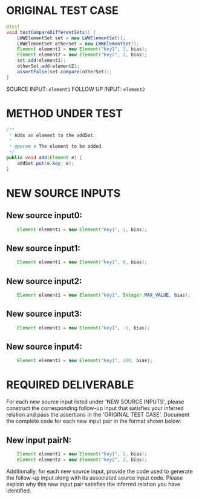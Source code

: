 # ORIGINAL TEST CASE
```java
@Test
void testCompareDifferentSets() {
    LWWElementSet set = new LWWElementSet();
    LWWElementSet otherSet = new LWWElementSet();
    Element element1 = new Element("key1", 1, bias);
    Element element2 = new Element("key2", 2, bias);
    set.add(element1);
    otherSet.add(element2);
    assertFalse(set.compare(otherSet));
}

```
SOURCE INPUT: `element1`
FOLLOW UP INPUT: `element2`


# METHOD UNDER TEST
```java
/**
 * Adds an element to the addSet.
 *
 * @param e The element to be added.
 */
public void add(Element e) {
    addSet.put(e.key, e);
}

```


# NEW SOURCE INPUTS
## New source input0:
```java
    Element element1 = new Element("key1", 1, bias);
```

## New source input1:
```java
    Element element1 = new Element("key1", 0, bias);
```

## New source input2:
```java
    Element element1 = new Element("key1", Integer.MAX_VALUE, bias);
```

## New source input3:
```java
    Element element1 = new Element("key1", -1, bias);
```

## New source input4:
```java
    Element element1 = new Element("key1", 100, bias);
```



# REQUIRED DELIVERABLE
For each new source input listed under 'NEW SOURCE INPUTS', please construct the corresponding follow-up input that satisfies your inferred relation and pass the assertions in the 'ORIGINAL TEST CASE'. Document the complete code for each new input pair in the format shown below:
## New input pairN:
```java
    Element element1 = new Element("key1", 1, bias);
    Element element2 = new Element("key2", 2, bias);
```

Additionally, for each new source input, provide the code used to generate the follow-up input along with its associated source input code. Please explain why this new input pair satisfies the inferred relation you have identified.